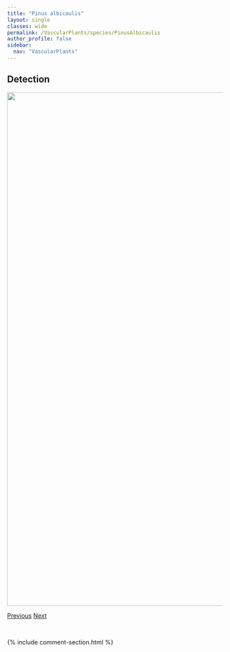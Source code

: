 ```yaml
---
title: "Pinus albicaulis"
layout: single
classes: wide
permalink: /VascularPlants/species/PinusAlbicaulis
author_profile: false
sidebar:
  nav: "VascularPlants"
---
```


<h2>Detection</h2>

<a href="https://drive.google.com/uc?export=view&id=19eUaOX8E385bK_dMkFoq73K0lSNjJeHj">
<img src="https://drive.google.com/uc?export=view&id=19eUaOX8E385bK_dMkFoq73K0lSNjJeHj" height = "1200" width = "800">
</a>


<a href="/DevelopmentWebsite/VascularPlants/species/Pinus" class="pagination--pager" title="Pinus">Previous</a> <a href="/DevelopmentWebsite/VascularPlants/species/PinusBanksiana" class="pagination--pager" title="Jack Pine">Next</a>

<p>&nbsp;</p>

{% include comment-section.html %}

